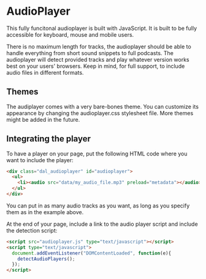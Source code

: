 # AudioPlayer

This fully funcitonal audioplayer is built with JavaScript. It is built to be fully accessible for keyboard, mouse and mobile users.

There is no maximum length for tracks, the audioplayer should be able to handle everything from short sound snippets to full podcasts. The audioplayer will detect provided tracks and play whatever version works best on your users' browsers. Keep in mind, for full support, to include audio files in different formats.

## Themes

The audiplayer comes with a very bare-bones theme. You can customize its appearance by changing the audioplayer.css stylesheet file. More themes might be added in the future.

## Integrating the player

To have a player on your page, put the following HTML code where you want to include the player:

```html
<div class="dal_audioplayer" id="audioplayer">
  <ul>
    <li><audio src="data/my_audio_file.mp3" preload="metadata"></audio>My track title</li>
  </ul>
</div>
```

You can put in as many audio tracks as you want, as long as you specify them as in the example above.

At the end of your page, include a link to the audio player script and include the detection script:

```html
<script src="audioplayer.js" type="text/javascript"></script>
<script type="text/javascript">
  document.addEventListener("DOMContentLoaded", function(e){
    detectAudioPlayers();
  });
</script>
```
